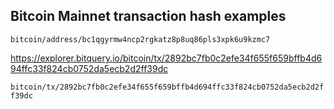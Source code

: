 ## Bitcoin Mainnet transaction hash examples




`bitcoin/address/bc1qgyrmw4ncp2rgkatz8p8uq86pls3xpk6u9kzmc7`



https://explorer.bitquery.io/bitcoin/tx/2892bc7fb0c2efe34f655f659bffb4d694ffc33f824cb0752da5ecb2d2ff39dc


`bitcoin/tx/2892bc7fb0c2efe34f655f659bffb4d694ffc33f824cb0752da5ecb2d2ff39dc`
